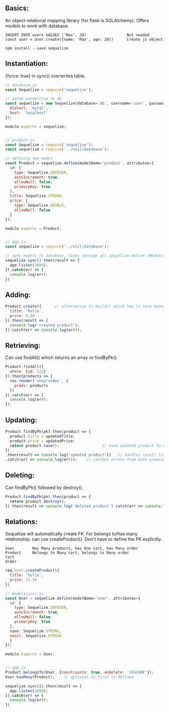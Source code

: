 ## Basics:
An object-relational mapping library (for flask is SQLAlchemy). Offers models to work with database.
```
INSERT INTO users VALUES ('Max', 28)                  Not needed
const user = User.create({name: 'Max', age: 28})      Create js object

npm install --save sequelize
```

## Instantiation:
{force: true} in sync() overwrites table.

```javascript
// database.js
const Sequelize = require('sequelize');

// setup connection to db
const sequelize = new Sequelize(database='db', username='user', password='123', {
  dialect: 'mysql',
  host: 'localhost'
});

module.exports = sequelize;


// product.js
const Sequelize = require('sequelize');
const sequelize = require('../util/database');

// defining new model
const Product = sequelize.define(modelName='product', attributes={
  id: {
    type: Sequelize.INTEGER,
    autoIncrement: true,
    allowNull: false,
    primaryKey: true
  },
  title: Sequelize.STRING,
  price: {
    type: Sequelize.DOUBLE,
    allowNull: false
  }
});

module.exports = Product;


// app.js
const sequelize = require('../util/database');

// sync models to database, looks through all sequelize.define (Models you defined)
sequelize.sync().then(result => {
  app.listen(3000);
}),catch(err => {
  console.log(err);
})
```

## Adding:
```javascript
Product.create({      // alternative to build() which has to save manually
  title: 'hello',
  price: 4.50
}).then(result => {
  console.log('created product');
}).catch(err => console.log(err));   
```

## Retrieving:
Can use findAll() which returns an array or findByPk(). 
```javascript
Product.findAll({
  where: {id: 123}
}).then(products => {
  res.render('shop/index', {
    prods: products
  })
}).catch(err => {
  console.log(err);
});
```

## Updating:
```javascript
Product.findByPk(pk).then(product => {
  product.title = updatedTitle;
  product.price = updatedPrice;
  return product.save();                   // save updated product to database
})
.then(result => console.log('updated product'))   // handles result from product.save()
.catch(err => console.log(err));    // catches errors from both promises
```

## Deleting:
Can findByPk() followed by destroy().
```javascript
Product.findByPk(pk).then(product => {
  return product.destroy();
}).then(result => console.log('deleted product').catch(err => console.log(err));
```

## Relations:
Sequelize will automatically create FK. For belongs to/has many relationship, can use createProduct(). Don't have to define the PK explicitly. 

```
User        Has Many products, has One cart, has Many order
Product     Belongs to Many cart, belongs to Many order
Cart      
Order
```

```javascript
req.user.createProduct({
  title: 'hello',
  price: 12.50
})
```

```javascript 
// models/user.js
const User = sequelize.define(modelName='user', attributes={
  id: {
    type: Sequelize.INTEGER,
    autoIncrement: true,
    allowNull: false,
    primaryKey: true
  },
  name: Sequelize.STRING,
  email: Sequelize.STRING
  }
});

module.exports = User;


// app.js
Product.belongsTo(User, {constraints: true, onDelete: 'CASCADE'});
User.hasMany(Product);    // optional as first is defined

sequelize.sync({).then(result => {
  app.listen(3000);
}),catch(err => {
  console.log(err);
})
```
